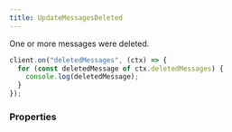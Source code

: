 ```yaml
---
title: UpdateMessagesDeleted
---
```


One or more messages were deleted.

```ts
client.on("deletedMessages", (ctx) => {
  for (const deletedMessage of ctx.deletedMessages) {
    console.log(deletedMessage);
  }
});
```

### Properties



